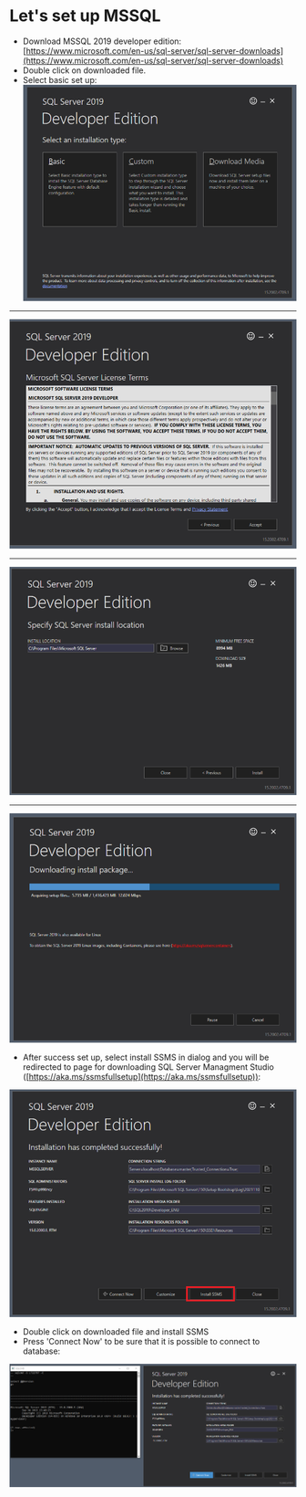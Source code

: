 # Let's set up MSSQL

* Download MSSQL 2019 developer edition: [https://www.microsoft.com/en-us/sql-server/sql-server-downloads](https://www.microsoft.com/en-us/sql-server/sql-server-downloads)
* Double click on downloaded file.
* Select basic set up:
![1 step](./images/1_step.png)

---

![2 step](./images/2_step.png)

---

![3 step](./images/3_step.png)

---

![4 step](./images/4_step.png)

* After success set up, select install SSMS in dialog and you will be redirected to page for downloading SQL Server Managment Studio ([https://aka.ms/ssmsfullsetup](https://aka.ms/ssmsfullsetup)):

![5 step](./images/5_step.png)
  
* Double click on downloaded file and install SSMS
* Press 'Connect Now' to be sure that it is possible to connect to database:

![6 step](./images/6_step.png)

